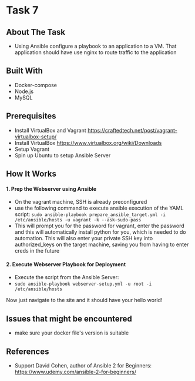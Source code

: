 # Task 7
## About The Task
* Using Ansible configure a playbook to an application to a VM. That application should have use nginx to route traffic to the application

## Built With
* Docker-compose
* Node.js
* MySQL

## Prerequisites
* Install VirtualBox and Vagrant https://craftedtech.net/post/vagrant-virtualbox-setup/
* Install VirtualBox https://www.virtualbox.org/wiki/Downloads
* Setup Vagrant
* Spin up Ubuntu to setup Ansible Server


## How It Works

#### 1. Prep the Webserver using Ansible
-  On the vagrant machine, SSH is already preconfigured
-  use the following command to execute ansible execution of the YAML script:
  `sudo ansible-playbook prepare_ansible_target.yml -i /etc/ansible/hosts -u vagrant -k --ask-sudo-pass`
- This will prompt you for the password for vagrant, enter the password and this will automatically install python for you, which is needed to do automation. This will also enter your private SSH key into authorized_keys on the target machine, saving you from having to enter creds in the future
  
#### 2. Execute Webserver Playbook for Deployment
- Execute the script from the Ansible Server: 
- `sudo ansible-playbook webserver-setup.yml -u root -i /etc/ansible/hosts`

Now just navigate to the site and it should have your hello world!

## Issues that might be encountered
* make sure your docker file's version is suitable

## References

- Support David Cohen, author of Ansible 2 for Beginners: https://www.udemy.com/ansible-2-for-beginners/
